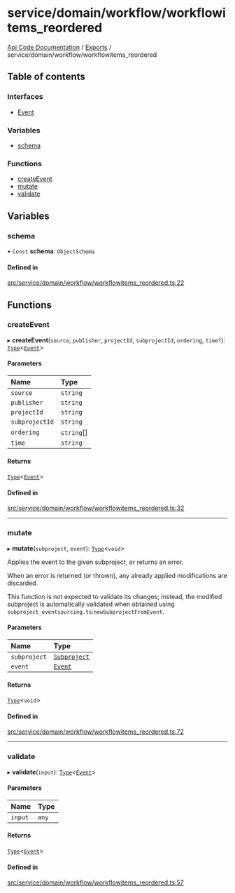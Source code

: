 # service/domain/workflow/workflowitems\_reordered
 
[Api Code Documentation](../README.md) / [Exports](../modules.md) / service/domain/workflow/workflowitems\_reordered

## Table of contents

### Interfaces

- [Event](../interfaces/service_domain_workflow_workflowitems_reordered.Event.md)

### Variables

- [schema](service_domain_workflow_workflowitems_reordered.md#schema)

### Functions

- [createEvent](service_domain_workflow_workflowitems_reordered.md#createevent)
- [mutate](service_domain_workflow_workflowitems_reordered.md#mutate)
- [validate](service_domain_workflow_workflowitems_reordered.md#validate)

## Variables

### schema

• `Const` **schema**: `ObjectSchema`

#### Defined in

[src/service/domain/workflow/workflowitems_reordered.ts:22](https://github.com/openkfw/TruBudget/blob/f6ee764/api/src/service/domain/workflow/workflowitems_reordered.ts#L22)

## Functions

### createEvent

▸ **createEvent**(`source`, `publisher`, `projectId`, `subprojectId`, `ordering`, `time?`): [`Type`](result.md#type)<[`Event`](../interfaces/service_domain_workflow_workflowitems_reordered.Event.md)\>

#### Parameters

| Name | Type |
| :------ | :------ |
| `source` | `string` |
| `publisher` | `string` |
| `projectId` | `string` |
| `subprojectId` | `string` |
| `ordering` | `string`[] |
| `time` | `string` |

#### Returns

[`Type`](result.md#type)<[`Event`](../interfaces/service_domain_workflow_workflowitems_reordered.Event.md)\>

#### Defined in

[src/service/domain/workflow/workflowitems_reordered.ts:32](https://github.com/openkfw/TruBudget/blob/f6ee764/api/src/service/domain/workflow/workflowitems_reordered.ts#L32)

___

### mutate

▸ **mutate**(`subproject`, `event`): [`Type`](result.md#type)<`void`\>

Applies the event to the given subproject, or returns an error.

When an error is returned (or thrown), any already applied modifications are
discarded.

This function is not expected to validate its changes; instead, the modified
subproject is automatically validated when obtained using
`subproject_eventsourcing.ts`:`newSubprojectFromEvent`.

#### Parameters

| Name | Type |
| :------ | :------ |
| `subproject` | [`Subproject`](../interfaces/service_domain_workflow_subproject.Subproject.md) |
| `event` | [`Event`](../interfaces/service_domain_workflow_workflowitems_reordered.Event.md) |

#### Returns

[`Type`](result.md#type)<`void`\>

#### Defined in

[src/service/domain/workflow/workflowitems_reordered.ts:72](https://github.com/openkfw/TruBudget/blob/f6ee764/api/src/service/domain/workflow/workflowitems_reordered.ts#L72)

___

### validate

▸ **validate**(`input`): [`Type`](result.md#type)<[`Event`](../interfaces/service_domain_workflow_workflowitems_reordered.Event.md)\>

#### Parameters

| Name | Type |
| :------ | :------ |
| `input` | `any` |

#### Returns

[`Type`](result.md#type)<[`Event`](../interfaces/service_domain_workflow_workflowitems_reordered.Event.md)\>

#### Defined in

[src/service/domain/workflow/workflowitems_reordered.ts:57](https://github.com/openkfw/TruBudget/blob/f6ee764/api/src/service/domain/workflow/workflowitems_reordered.ts#L57)
